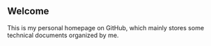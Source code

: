 ## Welcome

This is my personal homepage on GitHub, which mainly stores some technical documents organized by me.